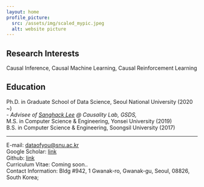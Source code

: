 ```yaml
---
layout: home
profile_picture:
  src: /assets/img/scaled_mypic.jpeg
  alt: website picture
---
```


## Research Interests <br>
Causal Inference, Causal Machine Learning, Causal Reinforcement Learning <br>

## Education
Ph.D. in Graduate School of Data Science, Seoul National University (2020 ~) <br> *- Advisee of [Sanghack Lee](https://www.sanghacklee.me/) @ Causality Lab, GSDS,*
<br>
M.S. in Computer Science & Engineering, Yonsei University (2019)
<br>
B.S. in Computer Science & Engineering, Soongsil University (2017)
<br>

*** 
E-mail: dataofyou@snu.ac.kr<br>
Google Scholar: [link](https://scholar.google.co.kr/citations?user=6cD_BKEAAAAJ&hl=ko)  <br>
Github: [link](https://github.com/Deepstroy/resume) <br>
Curriculum Vitae: Coming soon..<br>
Contact Information: Bldg #942, 1 Gwanak-ro, Gwanak-gu, Seoul, 08826, South Korea;


